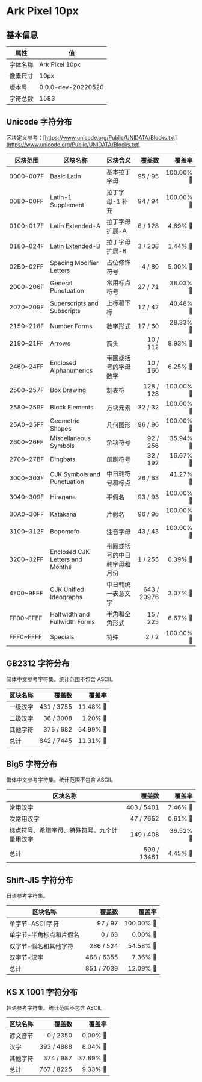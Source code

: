 # Ark Pixel 10px

## 基本信息

| 属性 | 值 |
|---|---|
| 字体名称 | Ark Pixel 10px |
| 像素尺寸 | 10px |
| 版本号 | 0.0.0-dev-20220520 |
| 字符总数 | 1583 |

## Unicode 字符分布

区块定义参考：[https://www.unicode.org/Public/UNIDATA/Blocks.txt](https://www.unicode.org/Public/UNIDATA/Blocks.txt)

| 区块范围 | 区块名称 | 区块含义 | 覆盖数 | 覆盖率 |
|---|---|---|---:|---:|
| 0000~007F | Basic Latin | 基本拉丁字母 | 95 / 95 | 100.00% 🚩 |
| 0080~00FF | Latin-1 Supplement | 拉丁字母-1 补充 | 94 / 94 | 100.00% 🚩 |
| 0100~017F | Latin Extended-A | 拉丁字母 扩展-A | 6 / 128 | 4.69% 🚧 |
| 0180~024F | Latin Extended-B | 拉丁字母 扩展-B | 3 / 208 | 1.44% 🚧 |
| 02B0~02FF | Spacing Modifier Letters | 占位修饰符号 | 4 / 80 | 5.00% 🚧 |
| 2000~206F | General Punctuation | 常用标点符号 | 27 / 71 | 38.03% 🚧 |
| 2070~209F | Superscripts and Subscripts | 上标和下标 | 17 / 42 | 40.48% 🚧 |
| 2150~218F | Number Forms | 数字形式 | 17 / 60 | 28.33% 🚧 |
| 2190~21FF | Arrows | 箭头 | 10 / 112 | 8.93% 🚧 |
| 2460~24FF | Enclosed Alphanumerics | 带圈或括号的字母数字 | 10 / 160 | 6.25% 🚧 |
| 2500~257F | Box Drawing | 制表符 | 128 / 128 | 100.00% 🚩 |
| 2580~259F | Block Elements | 方块元素 | 32 / 32 | 100.00% 🚩 |
| 25A0~25FF | Geometric Shapes | 几何图形 | 96 / 96 | 100.00% 🚩 |
| 2600~26FF | Miscellaneous Symbols | 杂项符号 | 92 / 256 | 35.94% 🚧 |
| 2700~27BF | Dingbats | 印刷符号 | 32 / 192 | 16.67% 🚧 |
| 3000~303F | CJK Symbols and Punctuation | 中日韩符号和标点 | 26 / 63 | 41.27% 🚧 |
| 3040~309F | Hiragana | 平假名 | 93 / 93 | 100.00% 🚩 |
| 30A0~30FF | Katakana | 片假名 | 96 / 96 | 100.00% 🚩 |
| 3100~312F | Bopomofo | 注音字母 | 43 / 43 | 100.00% 🚩 |
| 3200~32FF | Enclosed CJK Letters and Months | 带圈或括号的中日韩字母和月份 | 1 / 255 | 0.39% 🚧 |
| 4E00~9FFF | CJK Unified Ideographs | 中日韩统一表意文字 | 643 / 20976 | 3.07% 🚧 |
| FF00~FFEF | Halfwidth and Fullwidth Forms | 半角和全角形式 | 15 / 225 | 6.67% 🚧 |
| FFF0~FFFF | Specials | 特殊 | 2 / 2 | 100.00% 🚩 |

## GB2312 字符分布

简体中文参考字符集。统计范围不包含 ASCII。

| 区块名称 | 覆盖数 | 覆盖率 |
|---|---:|---:|
| 一级汉字 | 431 / 3755 | 11.48% 🚧 |
| 二级汉字 | 36 / 3008 | 1.20% 🚧 |
| 其他字符 | 375 / 682 | 54.99% 🚧 |
| 总计 | 842 / 7445 | 11.31% 🚧 |

## Big5 字符分布

繁体中文参考字符集。统计范围不包含 ASCII。

| 区块名称 | 覆盖数 | 覆盖率 |
|---|---:|---:|
| 常用汉字 | 403 / 5401 | 7.46% 🚧 |
| 次常用汉字 | 47 / 7652 | 0.61% 🚧 |
| 标点符号、希腊字母、特殊符号，九个计量用汉字 | 149 / 408 | 36.52% 🚧 |
| 总计 | 599 / 13461 | 4.45% 🚧 |

## Shift-JIS 字符分布

日语参考字符集。

| 区块名称 | 覆盖数 | 覆盖率 |
|---|---:|---:|
| 单字节-ASCII字符 | 97 / 97 | 100.00% 🚩 |
| 单字节-半角标点和片假名 | 0 / 63 | 0.00% 🚧 |
| 双字节-假名和其他字符 | 286 / 524 | 54.58% 🚧 |
| 双字节-汉字 | 468 / 6355 | 7.36% 🚧 |
| 总计 | 851 / 7039 | 12.09% 🚧 |

## KS X 1001 字符分布

韩语参考字符集。统计范围不包含 ASCII。

| 区块名称 | 覆盖数 | 覆盖率 |
|---|---:|---:|
| 谚文音节 | 0 / 2350 | 0.00% 🚧 |
| 汉字 | 393 / 4888 | 8.04% 🚧 |
| 其他字符 | 374 / 987 | 37.89% 🚧 |
| 总计 | 767 / 8225 | 9.33% 🚧 |

